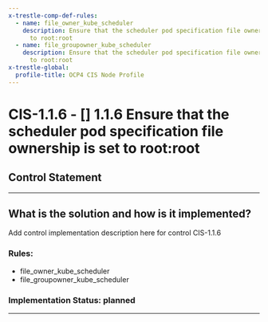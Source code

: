 ```yaml
---
x-trestle-comp-def-rules:
  - name: file_owner_kube_scheduler
    description: Ensure that the scheduler pod specification file ownership is set
      to root:root
  - name: file_groupowner_kube_scheduler
    description: Ensure that the scheduler pod specification file ownership is set
      to root:root
x-trestle-global:
  profile-title: OCP4 CIS Node Profile
---
```


# CIS-1.1.6 - \[\] 1.1.6 Ensure that the scheduler pod specification file ownership is set to root:root

## Control Statement

______________________________________________________________________

## What is the solution and how is it implemented?

<!-- For implementation status enter one of: implemented, partial, planned, alternative, not-applicable -->

<!-- Note that the list of rules under ### Rules: is read-only and changes will not be captured after assembly to JSON -->

Add control implementation description here for control CIS-1.1.6

### Rules:

  - file_owner_kube_scheduler
  - file_groupowner_kube_scheduler

### Implementation Status: planned

______________________________________________________________________
